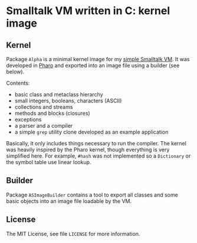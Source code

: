 Smalltalk VM written in C: kernel image
=======================================


Kernel
------

Package `Alpha` is a minimal kernel image for my [simple Smalltalk VM](https://github.com/mib/smalltalk-vm). It was developed in [Pharo](http://pharo.org/) and exported into an image file using a builder (see below).

Contents:

*	basic class and metaclass hierarchy
*	small integers, booleans, characters (ASCII)
*	collections and streams
*	methods and blocks (closures)
*	exceptions
*	a parser and a compiler
*	a simple `grep` utility clone developed as an example application

Basically, it only includes things necessary to run the compiler. The kernel was heavily inspired by the Pharo kernel, though everything is very simplified here. For example, `#hash` was not implemented so a `Dictionary` or the symbol table use linear lookup.


Builder
-------

Package `ASImageBuilder` contains a tool to export all classes and some basic objects into an image file loadable by the VM.


License
-------

The MIT License, see file `LICENSE` for more information.
